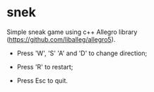 # snek
Simple sneak game using c++ Allegro library (https://github.com/liballeg/allegro5).

- Press 'W', 'S' 'A' and 'D' to change direction;

- Press 'R' to restart;

- Press Esc to quit.
